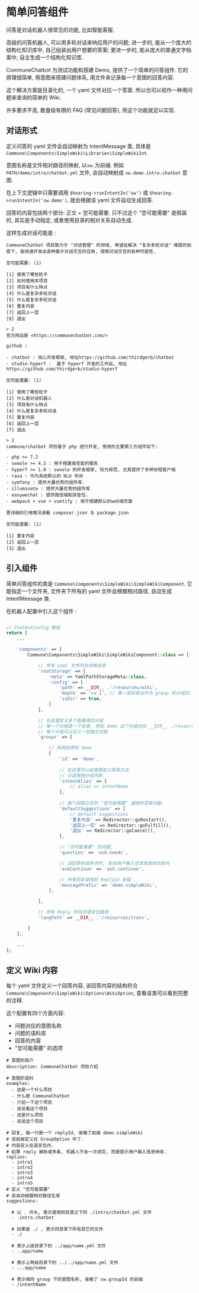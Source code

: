 # 简单问答组件

问答是对话机器人很常见的功能, 比如智能客服.

高级的问答机器人, 可以用多轮对话来响应用户的问题; 进一步的, 能从一个庞大的结构化知识库中, 自己组装出用户想要的答案; 更进一步的, 能从庞大的普通文字档案中, 自主生成一个结构化知识库.

CommuneChatbot 为测试功能和搭建 Demo, 提供了一个简单的问答组件.
它的原理很简单, 用意图来搭建问题体系, 用文件来记录每一个意图的回答内容.

这个解决方案是目录化的, 一个 yaml 文件对应一个答案. 所以也可以视作一种用问题来查询的简单的 Wiki.

许多要求不高, 数量级有限的 FAQ (常见问题回答), 用这个功能就足以实现.

## 对话形式

定义问答的 yaml 文件会自动映射为 IntentMessage 类, 具体是 ```Commune\Components\SimpleWiki\Libraries\SimpleWikiInt```.

意图名称是文件相对路径的映射, 以```sw.```为前缀. 例如 ```PATH/demo/intro/chatbot.yml``` 文件, 会自动映射成 ```sw.demo.intro.chatbot``` 意图.

在上下文逻辑中只需要调用 ```$hearing->runIntentIn('sw')``` 或 ```$hearing->runIntentIn('sw.demo')```, 就会根据该 yaml 文件自动生成回答.

回答的内容包括两个部分: 正文 + 您可能需要. 只不过这个 "您可能需要" 是假装的,
其实是手动指定,
或者使用目录的相对关系自动生成.

这样生成对话可能是 :

```
CommuneChatbot 项目致力于 "对话管理" 的领域, 希望在解决 "复杂多轮对话" 难题的前提下, 能快速开发出各种基于对话交互的应用, 探索对话交互的各种可能性.

您可能需要: (1)

[1] 使用了哪些轮子
[2] 如何使用本项目
[3] 项目有什么特点
[4] 什么是复杂多轮对话
[5] 什么是复杂多轮对话
[6] 重复内容
[7] 返回上一层
[8] 退出

> 2
官方网站是 <https://communechatbot.com/>

github :

- chatbot : 核心开发框架, 地址https://github.com/thirdgerb/chatbot
- studio-hyperf :  基于 hyperf 开发的工作站, 地址 https://github.com/thirdgerb/studio-hyperf

您可能需要: (1)

[1] 使用了哪些轮子
[2] 什么是对话机器人
[3] 项目有什么特点
[4] 什么是复杂多轮对话
[5] 重复内容
[6] 返回上一层
[7] 退出

> 1
commune/chatbot 项目基于 php 进行开发, 使用的主要第三方组件如下:

- php >= 7.2
- swoole >= 4.3 : 用于搭建高性能的服务
- hyperf >= 1.0 : swoole 的开发框架, 较为规范, 尤其提供了多种协程客户端
- rasa : 作为系统默认的 NLU 中间
- symfony : 提供大量优秀的组件库.
- illuminate : 提供大量优秀的组件库
- easywechat : 提供微信端和拼音包.
- webpack + vue + vuetify : 用于搭建默认的web端页面

更详细的引用情况请看 composer.json 与 package.json

您可能需要: (1)

[1] 重复内容
[2] 返回上一层
[3] 退出

```

## 引入组件

简单问答组件的类是 ```Commune\Components\SimpleWiki\SimpleWikiComponent```.
它能指定一个文件夹, 文件夹下所有的 yaml 文件会根据相对路径, 自动生成 IntentMessage 类.

在机器人配置中引入这个组件 :

```php

// ChatbotConfig 数组
return [
    ...

    'components' => [
        Commune\Components\SimpleWiki\SimpleWikiComponent::class => [

            // 所有 yaml 文件所处的根目录
            'rootStorage' => [
                'meta' => YamlPathStorageMeta::class,
                'config' => [
                    'path' => __DIR__ .'/resources/wiki',
                    'depth' => '>= 1', // 第一层目录会作为 group 的分组ID.
                    'isDir' => true,
                ]
            ],

            // 在这里定义多个答案库的分组
            // 每一个分组是一个目录, 例如 demo 这个分组对应 __DIR__ ./resources/wiki/demo'
            // 每个分组可以定义一些独立功能
            'groups' => [

                // 系统自带的 demo
                [
                    'id' => 'demo',
                    
                    // 在这里可以给意图定义简写方式
                    // 只适用用分组内部. 
                    'intentAlias' => [
                        // alias => intentName
                    ],
                    
                    // 每个回答之后的 "您可能需要" 通用的菜单功能. 
                    'defaultSuggestions' => [
                        // default suggestions
                        '重复内容' => Redirector::goRestart(),
                        '返回上一层' => Redirector::goFulfill(),
                        '退出' => Redirector::goCancel(),
                    ],

                    // "您可能需要" 的问题, 
                    'question' => 'ask.needs',

                    // 当回答拆成多步时, 告知用户输入空消息继续的提问
                    'askContinue' => 'ask.continue',

                    // 所有回复使用的 ReplyId 前缀
                    'messagePrefix' => 'demo.simpleWiki',
                ],

            ],

            // 所有 Reply 所在的语言包路径
            'langPath' => __DIR__ .'/resources/trans',

        ]
    ],

    ...
];

```

## 定义 Wiki 内容

每个 yaml 文件定义一个回答内容, 该回答内容的结构符合 ```Commune\Components\SimpleWiki\Options\WikiOption```, 查看该类可以看到完整的注释.

这个配置有四个方面内容:

- 问题对应的意图名称
- 问题的语料库
- 回答的内容
- "您可能需要" 的选项

```
# 意图的简介
description: CommuneChatbot 项目介绍

# 意图的语料
examples:
  - 这是一个什么项目
  - 什么是 CommuneChatbot
  - 介绍一下这个项目
  - 说说看这个项目
  - 这是什么项目
  - 说说这个项目

# 回复, 每一行是一个 replyId, 省略了前缀 demo.simpleWiki
# 该前缀定义在 GroupOption 中了.
# 内容定义在语言包内.
# 如果 reply 被拆成多条, 机器人不会一次说完, 而是提示用户输入信息继续.
replies:
  - intro1
  - intro2
  - intro3
  - intro4
  - intro5
# 定义 "您可能需要"
# 会自动根据相对路径生成
suggestions:

  # 以 . 开头, 表示是相同目录之下的 ./intro/chatbot.yml 文件
  - .intro.chatbot

  # 如果是 ./ , 表示同目录下所有其它的文件
  - ./

  # 表示上级目录下的 ../app/name.yml 文件
  - ..app/name

  # 表示上两级目录下的 ../../app/name.yml 文件
  - ...app/name

  # 表示相同 group 下的意图名称, 省略了 sw.groupId 的前缀
  - /intentName
```

